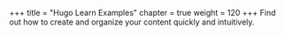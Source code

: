+++
title = "Hugo Learn Examples"
chapter = true
weight = 120
+++
Find out how to create and organize your content quickly and intuitively.